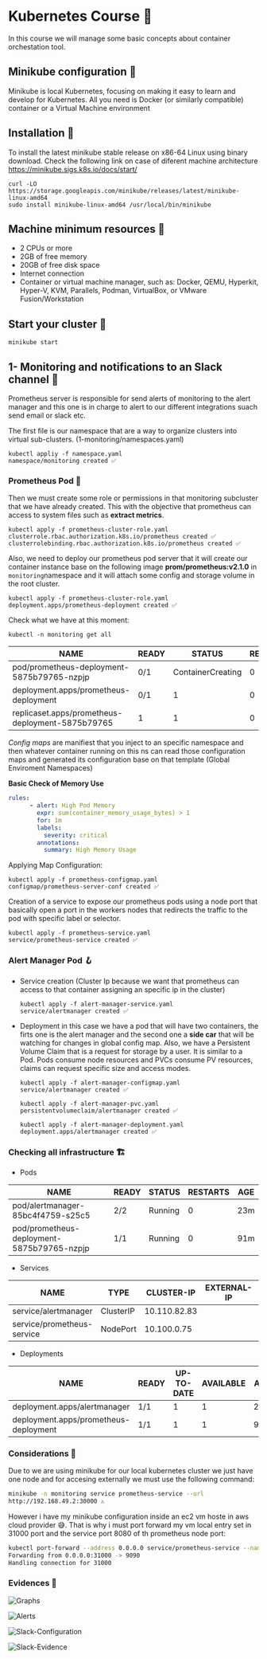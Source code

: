 # Kubernetes Course 🫰

In this course we will manage some basic concepts about container orchestation tool.

## Minikube configuration 🍷

Minikube is local Kubernetes, focusing on making it easy to learn and develop for Kubernetes. All you need is Docker (or similarly compatible) container or a Virtual Machine environment

## Installation 🐙

To install the latest minikube stable release on x86-64 Linux using binary download. Check the following link on case of diferent machine architecture https://minikube.sigs.k8s.io/docs/start/

```
curl -LO https://storage.googleapis.com/minikube/releases/latest/minikube-linux-amd64
sudo install minikube-linux-amd64 /usr/local/bin/minikube
```

## Machine minimum resources 🎁

- 2 CPUs or more
- 2GB of free memory
- 20GB of free disk space
- Internet connection
- Container or virtual machine manager, such as: Docker, QEMU, Hyperkit, Hyper-V, KVM, Parallels, Podman, VirtualBox, or VMware Fusion/Workstation

## Start your cluster 🚀

```
minikube start
```

## 1- Monitoring and notifications to an Slack channel 🎠

Prometheus server is responsible for send alerts of monitoring to the alert manager and this one is in charge to alert to our different integrations suach send email or slack etc.

The first file is our namespace that are a way to organize clusters into virtual sub-clusters. (1-monitoring/namespaces.yaml)

```
kubectl appliy -f namespace.yaml
namespace/monitoring created ✅
```

### Prometheus Pod  🚂

Then we must create some role or permissions in that monitoring subcluster that we have already created. This with the objective that prometheus can access to system files such as **extract metrics**.

```
kubectl apply -f prometheus-cluster-role.yaml
clusterrole.rbac.authorization.k8s.io/prometheus created ✅
clusterrolebinding.rbac.authorization.k8s.io/prometheus created ✅
```

Also, we need to deploy our prometheus pod server that it will create our container instance base on the following image **prom/prometheus:v2.1.0** in ``monitoring``namespace and it will attach some config and storage volume in the root cluster.

```
kubectl apply -f prometheus-cluster-role.yaml
deployment.apps/prometheus-deployment created ✅
```

Check what we have at this moment:

```
kubectl -n monitoring get all
```

|NAME                                  | READY|   STATUS           |RESTARTS|   AGE|
|-------------------------------------|------|--------------------|--------|------|
|pod/prometheus-deployment-5875b79765-nzpjp|   0/1|     ContainerCreating|   0|          2m31s|
|deployment.apps/prometheus-deployment|   0/1|     1|           0|          2m31s|
|replicaset.apps/prometheus-deployment-5875b79765|   1|         1|         0|       2m31s|


*Config maps* are manifiest that you inject to an specific namespace and then whatever container running on this ns can read those configuration maps and generated its configuration base on that template (Global Enviroment Namespaces)

**Basic Check of Memory Use**
```yaml
rules:
      - alert: High Pod Memory
        expr: sum(container_memory_usage_bytes) > 1
        for: 1m
        labels:
          severity: critical
        annotations:
          summary: High Memory Usage
```

Applying Map Configuration:

```
kubectl apply -f prometheus-configmap.yaml
configmap/prometheus-server-conf created ✅
```

Creation of a service to expose our prometheus pods using a node port that basically open a port in the workers nodes that redirects the traffic to the pod with specific label or selector.

```
kubectl apply -f prometheus-service.yaml 
service/prometheus-service created ✅
```

### Alert Manager Pod 🪝

- Service creation (Cluster Ip because we want that prometheus can access to that container assigning an specific ip in the cluster)

    ```
    kubectl apply -f alert-manager-service.yaml
    service/alertmanager created ✅
    ```

- Deployment in this case we have a pod that will have two containers, the firts one is the alert manager and the second one a **side car** that will be watching for changes in global config map. Also, we have a Persistent Volume Claim that is a request for storage by a user. It is similar to a Pod. Pods consume node resources and PVCs consume PV resources, claims can request specific size and access modes.

    ```
    kubectl apply -f alert-manager-configmap.yaml 
    service/alertmanager created ✅

    kubectl apply -f alert-manager-pvc.yaml 
    persistentvolumeclaim/alertmanager created ✅

    kubectl apply -f alert-manager-deployment.yaml 
    deployment.apps/alertmanager created ✅
    ```

### Checking all infrastructure 🏗️

- Pods

|NAME                                  | READY|   STATUS           |RESTARTS|   AGE|
|-------------------------------------|------|--------------------|--------|------|
|pod/alertmanager-85bc4f4759-s25c5|            2/2|     Running|   0|         23m|
|pod/prometheus-deployment-5875b79765-nzpjp|   1/1|     Running|   0|         91m|

- Services

|NAME                         |TYPE        |CLUSTER-IP |    EXTERNAL-IP|   PORT(S)|          AGE|
|-------------------------------------|------|--------------------|--------|------|--------------|
|service/alertmanager|         ClusterIP|   10.110.82.83|   <none>|        9093/TCP|         59m|
|service/prometheus-service|   NodePort|    10.100.0.75|    <none> |       8080:30000/TCP|   79m|

- Deployments

|NAME                                  |  READY  | UP-TO-DATE |  AVAILABLE |  AGE|
|-------------------------------------|------|--------------------|--------|------|
|deployment.apps/alertmanager|            1/1 |    1    |        1   |        23m|
|deployment.apps/prometheus-deployment|   1/1 |    1  |          1  |         91m|

### Considerations 🚦

Due to we are using minikube for our local kubernetes cluster we just have one node and for accesing externally we must use the following command:

```bash
minikube -n monitoring service prometheus-service --url
http://192.168.49.2:30000 ⚠️
```

However i have my minikube configuration inside an ec2 vm hoste in aws cloud provider 😅. That is why i must port forward my vm local entry set in 31000 port and the service port 8080 of th prometheus node port:

```bash
kubectl port-forward --address 0.0.0.0 service/prometheus-service --namespace monitoring 31000:8080
Forwarding from 0.0.0.0:31000 -> 9090
Handling connection for 31000
```

### Evidences 🚧

![Graphs](./assets/graph-prometheus.png)

![Alerts](./assets/alerts-prometheus.png)

![Slack-Configuration](./assets/slack-config.png)

![Slack-Evidence](./assets/slack-evidence.png)